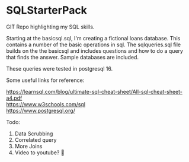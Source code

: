 # SQLStarterPack

GIT Repo highlighting my SQL skills. 

Starting at the basicsql.sql, I'm creating a fictional loans database. This contains a number of the basic operations in sql. 
The sqlqueries.sql file builds on the the basicsql and includes questions and how to do a query that finds the answer. Sample databases are included. 

These queries were tested in postgresql 16. 

Some useful links for reference:
 
https://learnsql.com/blog/ultimate-sql-cheat-sheet/All-sql-cheat-sheet-a4.pdf
<br>https://www.w3schools.com/sql
<br>https://www.postgresql.org/

Todo:
1. Data Scrubbing
2. Correlated query
3. More Joins
4. Video to youtube? 🤔
